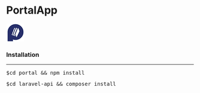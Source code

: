 # PortalApp
![alt text](https://github.com/megmarcaida/PortalApp/blob/master/portal/src/assets/img/portal.png)

<h3>Installation</h3>
<hr>
<pre>$cd portal && npm install</pre>
<pre>$cd laravel-api && composer install</pre>
